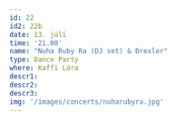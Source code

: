 ```yaml
---
id: 22
id2: 22b
date: 13. júlí
time: '21.00'
name: "Nuha Ruby Ra (DJ set) & Drexler"
type: Dance Party
where: Kaffi Lára
descr1:
descr2: 
descr3: 
img: '/images/concerts/nuharubyra.jpg'
---
```

